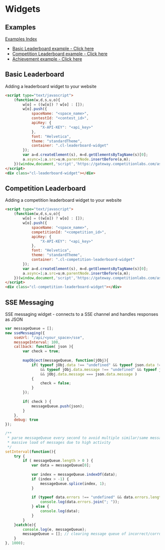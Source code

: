 # Widgets

## Examples
[Examples Index](https://s3-eu-west-1.amazonaws.com/demo.competitionlabs.com/_widgets/index.html)
- [Basic Leaderboard example - Click here](https://s3-eu-west-1.amazonaws.com/demo.competitionlabs.com/_widgets/examples/leaderboard.html)
- [Competition Leaderboard example - Click here](https://s3-eu-west-1.amazonaws.com/demo.competitionlabs.com/_widgets/examples/leaderboard-competition.html)
- [Achievement example - Click here](https://s3-eu-west-1.amazonaws.com/demo.competitionlabs.com/_widgets/examples/achievements.html)

## Basic Leaderboard
Adding a leaderboard widget to your website
```html
<script type="text/javascript">
	(function(w,d,s,u,o){
		w[o] = ((w[o]) ? w[o] : []);
		w[o].push({
			spaceName: "<space_name>",
			contestId: "<contest_id>",
			apiKey: {
				"X-API-KEY": "<api_key>"
			},
			font: "Helvetica",
			theme: "standardTheme",
			container: ".cl-leaderboard-widget"
		});
		var a=d.createElement(s), m=d.getElementsByTagName(s)[0];
		a.async=1;a.src=u;m.parentNode.insertBefore(a,m);
	})(window,document,'script','https://gateway.competitionlabs.com/assets/javascripts/leaderboard.js', "_clOptions");
</script>
<div class="cl-leaderboard-widget"></div>
```

## Competition Leaderboard
Adding a competition leaderboard widget to your website
```html
<script type="text/javascript">
	(function(w,d,s,u,o){
		w[o] = ((w[o]) ? w[o] : []);
		w[o].push({
			spaceName: "<space_name>",
			competitionId: "<competition_id>",
			apiKey: {
				"X-API-KEY": "<api_key>"
			},
			font: "Helvetica",
			theme: "standardTheme",
			container: ".cl-competition-leaderboard-widget"
		});
		var a=d.createElement(s), m=d.getElementsByTagName(s)[0];
		a.async=1;a.src=u;m.parentNode.insertBefore(a,m);
	})(window,document,'script','https://gateway.competitionlabs.com/assets/javascripts/competition-leaderboard.js', "_clCompOptions");
</script>
<div class="cl-competition-leaderboard-widget"></div>
```

## SSE Messaging
SSE messaging widget - connects to a SSE channel and handles responses as JSON
```javascript
var messageQueue = [];
new sseMessaging({
    sseUrl: "/api/<your_space>/sse",
    messageInterval: 100,
    callback: function( json ){
        var check = true;
        
        mapObject(messageQueue, function(jObj){
            if( typeof jObj.data !== "undefined" && typeof json.data !== "undefined"
                && typeof jObj.data.message !== "undefined" && typeof json.data.message !== "undefined"
                && jObj.data.message === json.data.message )
            {
                check = false;
            }
        });
        
        if( check ) {
            messageQueue.push(json);
        }
    },
    debug: true
});

/**
 * parse messageQueue every second to avoid multiple similar/same messages or 
 * massive load of messages due to high activity
 */
setInterval(function(){
    try {
        if ( messageQueue.length > 0 ) {
            var data = messageQueue[0];
            
            var index = messageQueue.indexOf(data);
            if (index > -1) {
                messageQueue.splice(index, 1);
            }
            
            if (typeof data.errors !== "undefined" && data.errors.length > 0) {
                console.log(data.errors.join("; "));
            } else {
                console.log(data);
            }
        }
    }catch(e){
        console.log(e, messageQueue);
        messageQueue = []; // clearing message queue of incorrect/corrupt message entries
    }
}, 1000);
```
